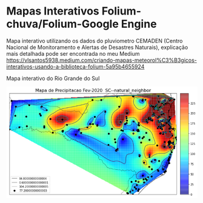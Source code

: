 # Mapas Interativos Folium-chuva/Folium-Google Engine

Mapa interativo utilizando os dados do pluviometro CEMADEN (Centro Nacional de Monitoramento e Alertas de Desastres Naturais), explicação mais detalhada pode ser encontrada no meu Medium https://vlsantos5938.medium.com/criando-mapas-meteorol%C3%B3gicos-interativos-usando-a-biblioteca-folium-5a95b4655924

Mapa interativo do Rio Grande do Sul

![image](https://github.com/vlsantos-bit/Exemplos_radar_livro-3.Interpolation/blob/master/interp_rbf.png)
